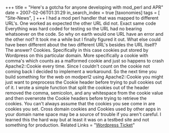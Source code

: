 +++
title = "Here's a gotcha for anyone developing with mod_perl and APR"
date = 2007-02-06T01:31:29
in_search_index = true
[taxonomies]
tags = [
    "Site-News",
]
+++
I had a mod perl handler that was mapped to different URL's. One worked as expected the other URL did not. Exact same code Everything was hard coded for testing so the URL had no bearing whatsoever on the code. So why on earth would one URL have an error and the other not? It took me a while but I finally figured it out. What else could have been different about the two different URL's besides the URL itself? The answer? Cookies. Specifically in this case cookies put stored by Wordpress on this particular domain. More specifically a cookie with comma's which counts as a malformed cookie and just so happens to crash Apache2::Cookie every time. Since I couldn't count on the cookie not coming back I decided to implement a workaround. So the next time you build something for the web on modperl2 using Apache2::Cookie you might just want to preprocess the Cookie header before trying to pull cookies out of it. I wrote a simple function that split the cookies out of the header removed the comma, semicolon, and any whitespace from the cookie value and then overwrote the Cookie headers before trying to retrieve the cookies. You can't always assume that the cookies you see come in are cookies you set. Cross domain cookies and Cookies used by other apps in your domain name space may be a source of trouble if you aren't careful. I learned this the hard way but at least it was on a testbed site and not something for production. Related Links = "<a href="http://trac.wordpress.org/ticket/2660">Wordpress Ticket</a>"
